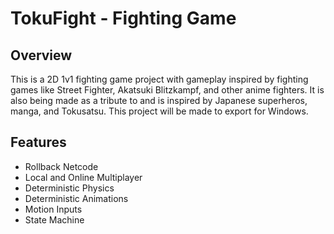 # TokuFight - Fighting Game


## Overview
This is a 2D 1v1 fighting game project with gameplay inspired by fighting games like Street Fighter, Akatsuki Blitzkampf, and other anime fighters.
It is also being made as a tribute to and is inspired by Japanese superheros, manga, and Tokusatsu.
This project will be made to export for Windows.

## Features
- Rollback Netcode
- Local and Online Multiplayer
- Deterministic Physics
- Deterministic Animations
- Motion Inputs
- State Machine
